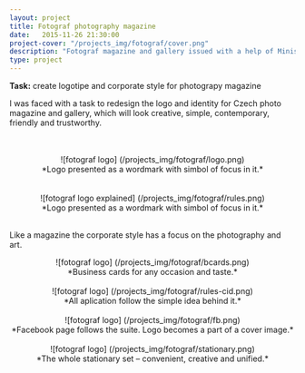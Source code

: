 ```yaml
---
layout: project
title: Fotograf photography magazine
date:   2015-11-26 21:30:00
project-cover: "/projects_img/fotograf/cover.png"
description: "Fotograf magazine and gallery issued with a help of Ministers of Culture of Czech Republic."
type: project
---
```


**Task:** create logotipe and corporate style for photograpy magazine
</br>

I was faced with a task to redesign the logo and identity for Czech photo magazine and gallery, which will look creative, simple, contemporary, friendly and trustworthy.
</br>
</br>
</br>
<center style="max-width:600px; margin: 0 auto;">![fotograf logo] (/projects_img/fotograf/logo.png)</center>

<center>*Logo presented as a wordmark with simbol of focus in it.*</center>
</br>
</br>

<center style="max-width:500px; margin: 0 auto;">![fotograf logo explained] (/projects_img/fotograf/rules.png)</center>

<center>*Logo presented as a wordmark with simbol of focus in it.*</center>

</br>

Like a magazine the corporate style has a focus on the photography and art.

<center>![fotograf logo] (/projects_img/fotograf/bcards.png)</center>

<center>*Business cards for any occasion and taste.*</center>
</br>

<center style="max-width:600px;">![fotograf logo] (/projects_img/fotograf/rules-cid.png)</center>

<center>*All aplication follow the simple idea behind it.*</center>

</br>

<center>![fotograf logo] (/projects_img/fotograf/fb.png)</center>

<center>*Facebook page follows the suite. Logo becomes a part of a cover image.*</center>

</br>

<center>![fotograf logo] (/projects_img/fotograf/stationary.png)</center>

<center>*The whole stationary set – convenient, creative and unified.*</center>









